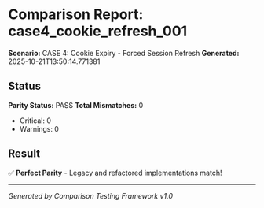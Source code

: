 # Comparison Report: case4_cookie_refresh_001
**Scenario:** CASE 4: Cookie Expiry - Forced Session Refresh
**Generated:** 2025-10-21T13:50:14.771381

## Status
**Parity Status:** PASS
**Total Mismatches:** 0
  - Critical: 0
  - Warnings: 0

## Result
✅ **Perfect Parity** - Legacy and refactored implementations match!

---
*Generated by Comparison Testing Framework v1.0*